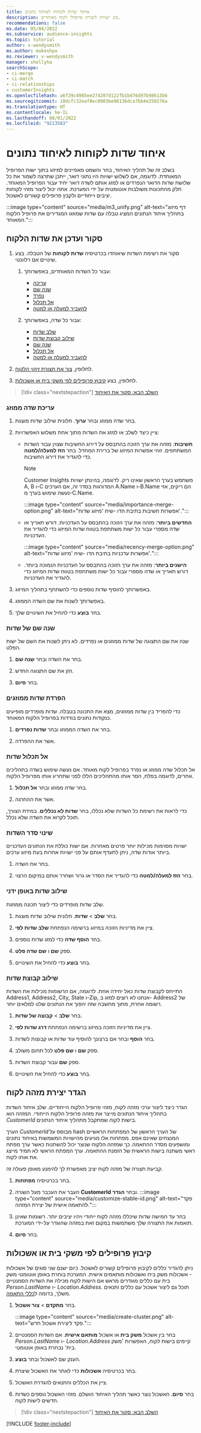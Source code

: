 ```yaml
---
title: איחוד שדות לקוחות לאיחוד נתונים
description: מזג ישויות ליצירת פרופילי לקוח מאוחדים.
recommendations: false
ms.date: 05/04/2022
ms.subservice: audience-insights
ms.topic: tutorial
author: v-wendysmith
ms.author: mukeshpo
ms.reviewer: v-wendysmith
manager: shellyha
searchScope:
- ci-merge
- ci-match
- ci-relationships
- customerInsights
ms.openlocfilehash: a6f29c4985ee274207d122fb1bd76d97b98613b6
ms.sourcegitcommit: 10dcfc32eaf8ec0903be96136dca7bb4e250276a
ms.translationtype: HT
ms.contentlocale: he-IL
ms.lasthandoff: 08/01/2022
ms.locfileid: "9213583"
---
```

# <a name="unify-customer-fields-for-data-unification"></a>איחוד שדות לקוחות לאיחוד נתונים

בשלב זה של תהליך האיחוד, בחר והשמט מאפיינים למיזוג בתוך ישות הפרופיל המאוחדת. לדוגמה, אם לשלוש ישויות היו נתוני דואר, ייתכן שתרצה לשמור את כל שלושת שדות הדואר הנפרדים או למזג אותם לשדה דואר יחיד עבור הפרופיל המאוחד. חלק מהתכונות משולבות אוטומטית על ידי המערכת. אתה יכול ליצור מזהי לקוחות יציבים וייחודיים ולקבץ פרופילים קשורים לאשכול.

:::image type="content" source="media/m3_unify.png" alt-text="דף מיזוג בתהליך איחוד הנתונים המציג טבלה עם שדות שמוזגו המגדירים את פרופיל הלקוח המאוחד.":::

## <a name="review-and-update-the-customer-fields"></a>סקור ועדכן את שדות הלקוח

1. סקור את רשימת השדות שיאוחדו בכרטיסיה **שדות לקוחות** של הטבלה. בצע שינויים אם רלוונטי.

   1. עבור כל השדות המאוחדים, באפשרותך:
      - [עריכה](#edit-a-merged-field)
      - [שנה שם](#rename-fields)
      - [נפרד](#separate-merged-fields)
      - [אל תכלול](#exclude-fields)
      - [להעביר למעלה או למטה](#change-the-order-of-fields)

   1. עבור כל שדה, באפשרותך:
      - [שלב שדות](#combine-fields-manually)
      - [שילוב קבוצת שדות](#combine-a-group-of-fields)
      - [שנה שם](#rename-fields)
      - [אל תכלול](#exclude-fields)
      - [להעביר למעלה או למטה](#change-the-order-of-fields)

1. לחלופין, [צור את תצורת זיהוי הלקוח](#configure-customer-id-generation).

1. לחלופין, בצע [קיבוץ פרופילים לפי משקי בית או אשכולות](#group-profiles-into-households-or-clusters).

> [!div class="nextstepaction"]
> [השלב הבא: סקור את האיחוד](review-unification.md)

### <a name="edit-a-merged-field"></a>עריכת שדה ממוזג

1. בחר שדה ממוזג ובחר **ערוך**. חלונית שילוב שדות מוצגת.

1. ציין כיצד לשלב או למזג את השדות מתוך אחת משלוש האפשרויות:
    - **חשיבות**: מזהה את ערך הזוכה בהתבסס על דירוג החשיבות שצוין עבור השדות המשתתפים. זוהי אפשרות המיזוג של ברירת המחדל. בחר **הזז למעלה/למטה** כדי להגדיר את דירוג החשיבות.

      > [!NOTE]
      > Customer Insights משתמש בערך הראשון שאינו ריק. לדוגמה, בהינתן ישויות A‏, B ו-C המדורגות בסדר זה, אם הערכים A.Name ו-B.Name הם ריקים, אזי נעשה שימוש בערך מ-C.Name.

      :::image type="content" source="media/importance-merge-option.png" alt-text="אפשרות חשיבות בתיבת הדו -שיח 'מיזוג שדות'.":::

    - **החדשים ביותר**: מזהה את ערך הזוכה בהתבסס על העדכניות. דורש תאריך או שדה מספרי עבור כל ישות משתתפת בטווח שדות המיזוג כדי להגדיר את העדכניות.

      :::image type="content" source="media/recency-merge-option.png" alt-text="אפשרות עדכניות בתיבת הדו -שיח 'מיזוג שדות'.":::

    - **הישנים ביותר**: מזהה את ערך הזוכה בהתבסס על העדכניות הנמוכה ביותר. דורש תאריך או שדה מספרי עבור כל ישות משתתפת בטווח שדות המיזוג כדי להגדיר את העדכניות.

1. באפשרותך להוסיף שדות נוספים כדי להשתתף בתהליך המיזוג.

1. באפשרותך לשנות את שם השדה הממוזג.

1. בחר **בוצע** כדי להחיל את השינויים שלך.

### <a name="rename-fields"></a>שנה שם של שדות

שנה את שם התצוגה של שדות ממוזגים או נפרדים. לא ניתן לשנות את השם של ישות הפלט.

1. בחר את השדה ובחר **שנה שם**.

1. הזן את שם התצוגה החדש.

1. בחר **סיום**.

### <a name="separate-merged-fields"></a>הפרדת שדות ממוזגים

כדי להפריד בין שדות ממוזגים, מצא את התכונה בטבלה. שדות מופרדים מופיעים כנקודות נתונים בודדות בפרופיל הלקוח המאוחד.

1. בחר את השדה הממוזג ובחר **שדות נפרדים**.

1. אשר את ההפרדה.

### <a name="exclude-fields"></a>‏‫אל תכלול‬ שדות

אל תכלול שדה ממוזג או נפרד בפרופיל לקוח מאוחד. אם נעשה שימוש בשדה בתהליכים אחרים, לדוגמה בפלח, הסר אותו מהתהליכים הללו לפני שתחריג אותו מפרופיל הלקוח.

1. בחר שדה ממוזג ובחר **‏‫אל תכלול‬**.

1. אשר את ההחרגה.

כדי לראות את רשימת כל השדות שלא נכללו, בחר **שדות לא נכללים**. במידת הצורך, תוכל לקרוא את השדה שלא נכלל.

### <a name="change-the-order-of-fields"></a>שינוי סדר השדות

ישויות מסוימות מכילות יותר פרטים מאחרות. אם ישות כוללת את הנתונים העדכניים ביותר אודות שדה, ניתן לתעדף אותם על פני ישויות אחרות בעת מיזוג ערכים.

1. בחר את השדה.
  
1. בחר **הזז למעלה/למטה** כדי להגדיר את הסדר או גרור ושחרר אותם במיקום הרצוי.

### <a name="combine-fields-manually"></a>שילוב שדות באופן ידני

שלב שדות מופרדים כדי ליצור תכונה ממוזגת.

1. בחר **שלב** > **שדות**. חלונית שילוב שדות מוצגת.

1. ציין את מדיניות הזוכה במיזוג ברשימה הנפתחת **שלב שדות לפי**.

1. בחר **הוסף שדה** כדי למזג שדות נוספים.

1. ספק **שם** ו **שם שדה פלט**.

1. בחר **בוצע** כדי להחיל את השינויים.

### <a name="combine-a-group-of-fields"></a>שילוב קבוצת שדות

התייחס לקבוצת שדות כאל יחידה אחת. לדוגמה, אם הרשומות מכילות את השדות Address1, Address2, City, State ו-Zip, אנחנו לא רוצים למזג ב- Address2 של רשומה אחרת, מתוך מחשבה שזה יהפוך את הנתונים שלנו למלאים יותר.

1. בחר **שלב** > **קבוצה של שדות**.

1. ציין את מדיניות הזוכה במיזוג ברשימה הנפתחת **דרג שדות לפי**.

1. בחר **הוסף** ובחר אם ברצונך להוסיף עוד שדות או קבוצות לשדות.

1. ספק **שם** ו **שם פלט** לכל תחום משולב.

1. ספק **שם** עבור קבוצת השדות.

1. בחר **בוצע** כדי להחיל את השינויים.

## <a name="configure-customer-id-generation"></a>הגדר יצירת מזהה לקוח

הגדר כיצד ליצור ערכי מזהה לקוח, מזהי פרופיל הלקוח הייחודיים. שלב איחוד השדות בתהליך איחוד הנתונים מייצר את מזהה פרופיל הלקוח הייחודי. המזהה הוא *CustomerId* בישות *לקוח* שמתקבל מתהליך איחוד הנתונים.

הערך *CustomerId* מבוסס על hash של הערך הראשון של המפתחות הראשיים המנצחים שאינם אפס. מפתחות אלו מגיעים מהישויות המשמשות באיחוד נתונים ומושפעים מסדר ההתאמה. כך שמזהה הלקוח שנוצר יכול להשתנות כאשר ערך מפתח ראשי משתנה בישות הראשית של הזמנת ההתאמה. ערך המפתח הראשי לא תמיד מייצג את אותו לקוח.

קביעת תצורה של מזהה לקוח יציב מאפשרת לך להימנע מאופן פעולה זה.

1. בחר בכרטיסיה **מפתחות**.

1. העבר את העכבר מעל השורה **CustomerId** ובחר **הגדר**.
   :::image type="content" source="media/customize-stable-id.png" alt-text="פקד להתאמה אישית של יצירת המזהה.":::

1. בחר עד חמישה שדות שיכללו מזהה לקוח ייחודי ויהיו יציבים יותר. רשומות שאינן תואמות את התצורה שלך משתמשות במקום זאת במזהה שהוגדר על-ידי המערכת.  

1. בחר **סיום**.

## <a name="group-profiles-into-households-or-clusters"></a>קיבוץ פרופילים לפי משקי בית או אשכולות

ניתן להגדיר כללים לקיבוץ פרופילים קשורים לאשכול. כיום ישנם שני סוגים של אשכולות - אשכולות משק בית ואשכולות מותאמים אישית. המערכת בוחרת באופן אוטומטי משק בית עם כללים מוגדרים מראש אם הישות *לקוח* מכילה את השדות הסמנטיים *Person.LastName* ו- *Location.Address*. תוכל גם ליצור אשכול עם כללים ותנאים משלך, בדומה ל[כללי התאמה](match-entities.md#define-rules-for-match-pairs).

1. בחר **מתקדם** > **צור אשכול**.

   :::image type="content" source="media/create-cluster.png" alt-text="פקד ליצירת אשכול חדש.":::

1. בחר בין אשכול **משק בית** או אשכול **מותאם אישית**. אם השדות הסמנטיים *Person.LastName* ו- *‎Location.Address* קיימים בישות *לקוח*, האפשרות 'משק בית' נבחרת באופן אוטומטי.

1. הענק שם לאשכול ובחר **בוצע**.

1. בחר בכרטיסיה **אשכולות** כדי לאתר את האשכול שיצרת.

1. ציין את הכללים והתנאים להגדרת האשכול.

1. בחר **סיום**. האשכול נוצר כאשר תהליך האיחוד הושלם. מזהי האשכול נוספים כשדות חדשים לישות *לקוח*.

> [!div class="nextstepaction"]
> [השלב הבא: סקור את האיחוד](review-unification.md)

[!INCLUDE [footer-include](includes/footer-banner.md)]
